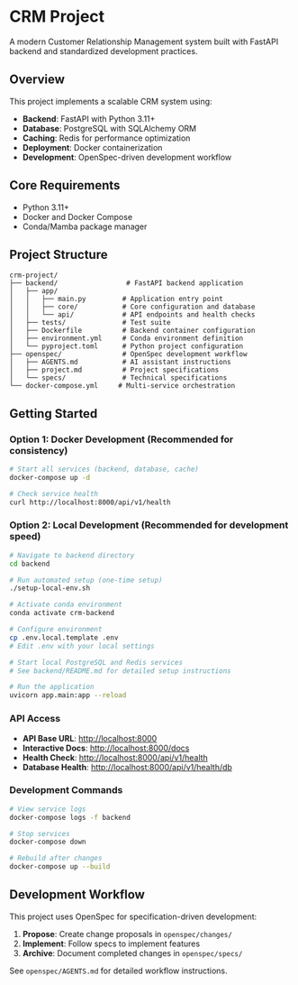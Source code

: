 # CRM Project

A modern Customer Relationship Management system built with FastAPI backend and standardized development practices.

## Overview

This project implements a scalable CRM system using:

- **Backend**: FastAPI with Python 3.11+
- **Database**: PostgreSQL with SQLAlchemy ORM
- **Caching**: Redis for performance optimization
- **Deployment**: Docker containerization
- **Development**: OpenSpec-driven development workflow

## Core Requirements

- Python 3.11+
- Docker and Docker Compose
- Conda/Mamba package manager

## Project Structure

```text
crm-project/
├── backend/                 # FastAPI backend application
│   ├── app/
│   │   ├── main.py         # Application entry point
│   │   ├── core/           # Core configuration and database
│   │   └── api/            # API endpoints and health checks
│   ├── tests/              # Test suite
│   ├── Dockerfile          # Backend container configuration
│   ├── environment.yml     # Conda environment definition
│   └── pyproject.toml      # Python project configuration
├── openspec/               # OpenSpec development workflow
│   ├── AGENTS.md           # AI assistant instructions
│   ├── project.md          # Project specifications
│   └── specs/              # Technical specifications
└── docker-compose.yml     # Multi-service orchestration
```

## Getting Started

### Option 1: Docker Development (Recommended for consistency)

```bash
# Start all services (backend, database, cache)
docker-compose up -d

# Check service health
curl http://localhost:8000/api/v1/health
```

### Option 2: Local Development (Recommended for development speed)

```bash
# Navigate to backend directory
cd backend

# Run automated setup (one-time setup)
./setup-local-env.sh

# Activate conda environment
conda activate crm-backend

# Configure environment
cp .env.local.template .env
# Edit .env with your local settings

# Start local PostgreSQL and Redis services
# See backend/README.md for detailed setup instructions

# Run the application
uvicorn app.main:app --reload
```

### API Access

- **API Base URL**: <http://localhost:8000>
- **Interactive Docs**: <http://localhost:8000/docs>
- **Health Check**: <http://localhost:8000/api/v1/health>
- **Database Health**: <http://localhost:8000/api/v1/health/db>

### Development Commands

```bash
# View service logs
docker-compose logs -f backend

# Stop services
docker-compose down

# Rebuild after changes
docker-compose up --build
```

## Development Workflow

This project uses OpenSpec for specification-driven development:

1. **Propose**: Create change proposals in `openspec/changes/`
2. **Implement**: Follow specs to implement features
3. **Archive**: Document completed changes in `openspec/specs/`

See `openspec/AGENTS.md` for detailed workflow instructions.
